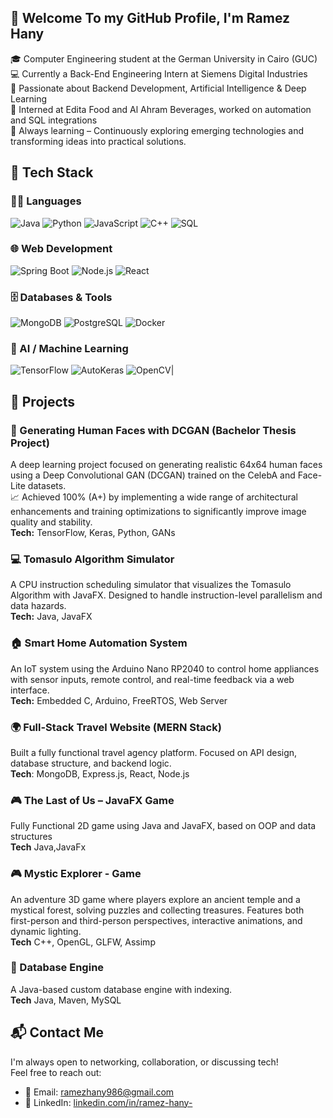## 👋 Welcome To my GitHub Profile, I'm Ramez Hany

🎓 Computer Engineering student at the German University in Cairo (GUC) <br>
💻 Currently a Back-End Engineering Intern at Siemens Digital Industries <br> 
🤖 Passionate about Backend Development, Artificial Intelligence & Deep Learning  
🔧 Interned at Edita Food and Al Ahram Beverages, worked on automation and SQL integrations  
🌱 Always learning – Continuously exploring emerging technologies and transforming ideas into practical solutions.

## 🧰 Tech Stack
### 🧑‍💻 Languages
![Java](https://img.shields.io/badge/Java-ED8B00?style=for-the-badge&logo=java&logoColor=white)
![Python](https://img.shields.io/badge/Python-3776AB?style=for-the-badge&logo=python&logoColor=white)
![JavaScript](https://img.shields.io/badge/JavaScript-F7DF1E?style=for-the-badge&logo=javascript&logoColor=black)
![C++](https://img.shields.io/badge/C++-00599C?style=for-the-badge&logo=c%2B%2B&logoColor=white)
![SQL](https://img.shields.io/badge/SQL-4479A1?style=for-the-badge&logo=postgresql&logoColor=white)

### 🌐 Web Development
![Spring Boot](https://img.shields.io/badge/Spring_Boot-6DB33F?style=for-the-badge&logo=spring-boot&logoColor=white)
![Node.js](https://img.shields.io/badge/Node.js-339933?style=for-the-badge&logo=node.js&logoColor=white)
![React](https://img.shields.io/badge/React-20232A?style=for-the-badge&logo=react&logoColor=61DAFB)

### 🗄️ Databases & Tools
![MongoDB](https://img.shields.io/badge/MongoDB-4EA94B?style=for-the-badge&logo=mongodb&logoColor=white)
![PostgreSQL](https://img.shields.io/badge/PostgreSQL-4169E1?style=for-the-badge&logo=postgresql&logoColor=white)
![Docker](https://img.shields.io/badge/Docker-2496ED?style=for-the-badge&logo=docker&logoColor=white)

### 🤖 AI / Machine Learning
![TensorFlow](https://img.shields.io/badge/TensorFlow-FF6F00?style=for-the-badge&logo=tensorflow&logoColor=white)
![AutoKeras](https://img.shields.io/badge/AutoKeras-2596be?style=for-the-badge)
![OpenCV](https://img.shields.io/badge/OpenCV-5C3EE8?style=for-the-badge&logo=opencv&logoColor=white)|

## 🚀 Projects
### 🧠  Generating Human Faces with DCGAN (Bachelor Thesis Project)
A deep learning project focused on generating realistic 64x64 human faces using a Deep Convolutional GAN (DCGAN) trained on the CelebA and Face-Lite datasets. <br> 
📈 Achieved 100% (A+) by implementing a wide range of architectural enhancements and training optimizations to significantly improve image quality and stability.  <br>
**Tech:** TensorFlow, Keras, Python, GANs  
### 💻 Tomasulo Algorithm Simulator
A CPU instruction scheduling simulator that visualizes the Tomasulo Algorithm with JavaFX. Designed to handle instruction-level parallelism and data hazards. <br>
**Tech:** Java, JavaFX  
### 🏠 Smart Home Automation System
An IoT system using the Arduino Nano RP2040 to control home appliances with sensor inputs, remote control, and real-time feedback via a web interface. <br>
**Tech:** Embedded C, Arduino, FreeRTOS, Web Server  
### 🌍 Full-Stack Travel Website (MERN Stack)
Built a fully functional travel agency platform. Focused on API design, database structure, and backend logic. <br>
**Tech**: MongoDB, Express.js, React, Node.js
### 🎮 The Last of Us – JavaFX Game
Fully Functional 2D game using Java and JavaFX, based on OOP and data structures <br>
**Tech** Java,JavaFx
### 🎮 Mystic Explorer - Game
An adventure 3D game where players explore an ancient temple and a mystical forest, solving puzzles and collecting treasures. Features both first-person and third-person perspectives, interactive animations, and dynamic lighting.<br>
**Tech** C++, OpenGL, GLFW, Assimp
### 🤖 Database Engine 
A Java-based custom database engine with indexing.<br>
**Tech** Java, Maven, MySQL
## 📬 Contact Me
I'm always open to networking, collaboration, or discussing tech!  
Feel free to reach out:
- 📧 Email: [ramezhany986@gmail.com](mailto:ramez.hany@example.com)
- 💼 LinkedIn: [linkedin.com/in/ramez-hany-](https://www.linkedin.com/in/ramez-hany-)

